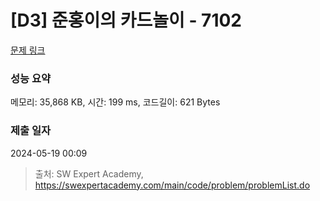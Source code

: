 # [D3] 준홍이의 카드놀이 - 7102 

[문제 링크](https://swexpertacademy.com/main/code/problem/problemDetail.do?contestProbId=AWkIlHWqBYcDFAXC) 

### 성능 요약

메모리: 35,868 KB, 시간: 199 ms, 코드길이: 621 Bytes

### 제출 일자

2024-05-19 00:09



> 출처: SW Expert Academy, https://swexpertacademy.com/main/code/problem/problemList.do